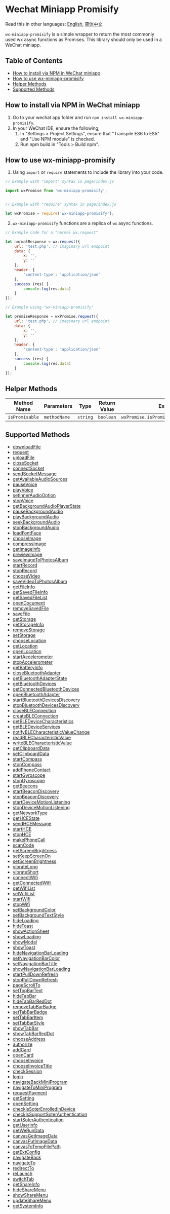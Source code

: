 # Wechat Miniapp Promisify
Read this in other languages: [English](README.md), [简体中文](README.zh-cn.md)

`wx-miniapp-promisify` is a simple wrapper to return the most commonly used wx async functions as Promises. This library should only be used in a WeChat miniapp.

## Table of Contents
- [How to install via NPM in WeChat miniapp](#how-to-install-via-npm-in-wechat-miniapp)
- [How to use wx-miniapp-promisify](#how-to-use-wx-miniapp-promisify)
- [Helper Methods](#helper-methods)
- [Supported Methods](#supported-methods)
  
## How to install via NPM in WeChat miniapp
1. Go to your wechat app folder and run `npm install wx-miniapp-promisify`.
2. In your WeChat IDE, ensure the following,
    1. In "Settings > Project Settings", ensure that "Transpile ES6 to ES5" and "Use NPM module" is checked.
    2. Run npm build in "Tools > Build npm".

## How to use wx-miniapp-promisify
1. Using `import` or `require` statements to include the library into your code.
```js
// Example with "import" syntax in page/index.js

import wxPromise from 'wx-miniapp-promisify';


// Example with "require" syntax in page/index.js

let wxPromise = require('wx-miniapp-promisify');
```
2. `wx-miniapp-promisify` functions are a replica of `wx` async functions.
```js
// Example code for a "normal wx.request"

let normalResponse = wx.request({
    url: 'test.php', // imaginary url endpoint
    data: {
        x: '',
        y: ''
    },
    header: {
        'content-type': 'application/json'
    },
    success (res) {
        console.log(res.data)
    }
});

// Example using "wx-miniapp-promisify"

let promiseResponse = wxPromise.request({
    url: 'test.php', // imaginary url endpoint
    data: {
        x: '',
        y: ''
    },
    header: {
        'content-type': 'application/json'
    },
    success (res) {
        console.log(res.data)
    }
});
```
## Helper Methods
|Method Name|Parameters|Type|Return Value|Example
|---|---|---|---|---|
|`isPromisable`|`methodName`|`string`|`boolean`|`wxPromise.isPromisable('newWxMethod')`

## Supported Methods
- [downloadFile](https://developers.weixin.qq.com/miniprogram/dev/api/network/download/wx.downloadFile.html)
- [request](https://developers.weixin.qq.com/miniprogram/dev/api/network/request/wx.request.html)
- [uploadFile](https://developers.weixin.qq.com/miniprogram/dev/api/network/upload/wx.uploadFile.html)
- [closeSocket](https://developers.weixin.qq.com/miniprogram/dev/api/network/websocket/wx.closeSocket.html)
- [connectSocket](https://developers.weixin.qq.com/miniprogram/dev/api/network/websocket/wx.connectSocket.html)
- [sendSocketMessage](https://developers.weixin.qq.com/miniprogram/dev/api/network/websocket/wx.sendSocketMessage.html)
- [getAvailableAudioSources](https://developers.weixin.qq.com/miniprogram/dev/api/media/audio/wx.getAvailableAudioSources.html)
- [pauseVoice](https://developers.weixin.qq.com/miniprogram/dev/api/media/audio/wx.pauseVoice.html)
- [playVoice](https://developers.weixin.qq.com/miniprogram/dev/api/media/audio/wx.playVoice.html)
- [setInnerAudioOption](https://developers.weixin.qq.com/miniprogram/dev/api/media/audio/wx.setInnerAudioOption.html)
- [stopVoice](https://developers.weixin.qq.com/miniprogram/dev/api/media/audio/wx.stopVoice.html)
- [getBackgroundAudioPlayerState](https://developers.weixin.qq.com/miniprogram/dev/api/media/background-audio/wx.getBackgroundAudioPlayerState.html)
- [pauseBackgroundAudio](https://developers.weixin.qq.com/miniprogram/dev/api/media/background-audio/wx.pauseBackgroundAudio.html)
- [playBackgroundAudio](https://developers.weixin.qq.com/miniprogram/dev/api/media/background-audio/wx.playBackgroundAudio.html)
- [seekBackgroundAudio](https://developers.weixin.qq.com/miniprogram/dev/api/media/background-audio/wx.seekBackgroundAudio.html)
- [stopBackgroundAudio](https://developers.weixin.qq.com/miniprogram/dev/api/media/background-audio/wx.stopBackgroundAudio.html)
- [loadFontFace](https://developers.weixin.qq.com/miniprogram/dev/api/media/font/wx.loadFontFace.html)
- [chooseImage](https://developers.weixin.qq.com/miniprogram/dev/api/media/image/wx.chooseImage.html)
- [compressImage](https://developers.weixin.qq.com/miniprogram/dev/api/media/image/wx.compressImage.html)
- [getImageInfo](https://developers.weixin.qq.com/miniprogram/dev/api/media/image/wx.getImageInfo.html)
- [previewImage](https://developers.weixin.qq.com/miniprogram/dev/api/media/image/wx.previewImage.html)
- [saveImageToPhotosAlbum](https://developers.weixin.qq.com/miniprogram/dev/api/media/image/wx.saveImageToPhotosAlbum.html)
- [startRecord](https://developers.weixin.qq.com/miniprogram/dev/api/media/recorder/wx.startRecord.html)
- [stopRecord](https://developers.weixin.qq.com/miniprogram/dev/api/media/recorder/wx.stopRecord.html)
- [chooseVideo](https://developers.weixin.qq.com/miniprogram/dev/api/media/video/wx.chooseVideo.html)
- [saveVideoToPhotosAlbum](https://developers.weixin.qq.com/miniprogram/dev/api/media/video/wx.saveVideoToPhotosAlbum.html)
- [getFileInfo](https://developers.weixin.qq.com/miniprogram/dev/api/file/wx.getFileInfo.html)
- [getSavedFileInfo](https://developers.weixin.qq.com/miniprogram/dev/api/file/wx.getSavedFileInfo.html)
- [getSavedFileList](https://developers.weixin.qq.com/miniprogram/dev/api/file/wx.getSavedFileList.html)
- [openDocument](https://developers.weixin.qq.com/miniprogram/dev/api/file/wx.openDocument.html)
- [removeSavedFile](https://developers.weixin.qq.com/miniprogram/dev/api/file/wx.removeSavedFile.html)
- [saveFile](https://developers.weixin.qq.com/miniprogram/dev/api/file/wx.saveFile.html)
- [getStorage](https://developers.weixin.qq.com/miniprogram/dev/api/storage/wx.getStorage.html)
- [getStorageInfo](https://developers.weixin.qq.com/miniprogram/dev/api/storage/wx.getStorageInfo.html)
- [removeStorage](https://developers.weixin.qq.com/miniprogram/dev/api/storage/wx.removeStorage.html)
- [setStorage](https://developers.weixin.qq.com/miniprogram/dev/api/storage/wx.setStorage.html)
- [chooseLocation](https://developers.weixin.qq.com/miniprogram/dev/api/location/wx.chooseLocation.html)
- [getLocation](https://developers.weixin.qq.com/miniprogram/dev/api/location/wx.getLocation.html)
- [openLocation](https://developers.weixin.qq.com/miniprogram/dev/api/location/wx.openLocation.html)
- [startAccelerometer](https://developers.weixin.qq.com/miniprogram/dev/api/device/accelerometer/wx.startAccelerometer.html)
- [stopAccelerometer](https://developers.weixin.qq.com/miniprogram/dev/api/device/accelerometer/wx.stopAccelerometer.html)
- [getBatteryInfo](https://developers.weixin.qq.com/miniprogram/dev/api/device/battery/wx.getBatteryInfo.html)
- [closeBluetoothAdapter](https://developers.weixin.qq.com/miniprogram/dev/api/device/bluetooth/wx.closeBluetoothAdapter.html)
- [getBluetoothAdapterState](https://developers.weixin.qq.com/miniprogram/dev/api/device/bluetooth/wx.getBluetoothAdapterState.html)
- [getBluetoothDevices](https://developers.weixin.qq.com/miniprogram/dev/api/device/bluetooth/wx.getBluetoothDevices.html)
- [getConnectedBluetoothDevices](https://developers.weixin.qq.com/miniprogram/dev/api/device/bluetooth/wx.getConnectedBluetoothDevices.html)
- [openBluetoothAdapter](https://developers.weixin.qq.com/miniprogram/dev/api/device/bluetooth/wx.openBluetoothAdapter.html)
- [startBluetoothDevicesDiscovery](https://developers.weixin.qq.com/miniprogram/dev/api/device/bluetooth/wx.startBluetoothDevicesDiscovery.html)
- [stopBluetoothDevicesDiscovery](https://developers.weixin.qq.com/miniprogram/dev/api/device/bluetooth/wx.stopBluetoothDevicesDiscovery.html)
- [closeBLEConnection](https://developers.weixin.qq.com/miniprogram/dev/api/device/bluetooth-ble/wx.closeBLEConnection.html)
- [createBLEConnection](https://developers.weixin.qq.com/miniprogram/dev/api/device/bluetooth-ble/wx.createBLEConnection.html)
- [getBLEDeviceCharacteristics](https://developers.weixin.qq.com/miniprogram/dev/api/device/bluetooth-ble/wx.getBLEDeviceCharacteristics.html)
- [getBLEDeviceServices](https://developers.weixin.qq.com/miniprogram/dev/api/device/bluetooth-ble/wx.getBLEDeviceServices.html)
- [notifyBLECharacteristicValueChange](https://developersweixin.qq.com/miniprogram/dev/api/device/bluetooth-ble/wx.notifyBLECharacteristicValueChange.html)
- [readBLECharacteristicValue](https://developers.weixin.qq.com/miniprogram/dev/api/device/bluetooth-ble/wx.readBLECharacteristicValue.html)
- [writeBLECharacteristicValue](https://developers.weixin.qq.com/miniprogram/dev/api/device/bluetooth-ble/wx.writeBLECharacteristicValue.html)
- [getClipboardData](https://developers.weixin.qq.com/miniprogram/dev/api/device/clipboard/wx.getClipboardData.html)
- [setClipboardData](https://developers.weixin.qq.com/miniprogram/dev/api/device/clipboard/wx.setClipboardData.html)
- [startCompass](https://developers.weixin.qq.com/miniprogram/dev/api/device/compass/wx.startCompass.html)
- [stopCompass](https://developers.weixin.qq.com/miniprogram/dev/api/device/compass/wx.stopCompass.html)
- [addPhoneContact](https://developers.weixin.qq.com/miniprogram/dev/api/device/contact/wx.addPhoneContact.html)
- [startGyroscope](https://developers.weixin.qq.com/miniprogram/dev/api/device/gyroscope/wx.startGyroscope.html)
- [stopGyroscope](https://developers.weixin.qq.com/miniprogram/dev/api/device/gyroscope/wx.stopGyroscope.html)
- [getBeacons](https://developers.weixin.qq.com/miniprogram/dev/api/device/ibeacon/wx.getBeacons.html)
- [startBeaconDiscovery](https://developers.weixin.qq.com/miniprogram/dev/api/device/ibeacon/wx.startBeaconDiscovery.html)
- [stopBeaconDiscovery](https://developers.weixin.qq.com/miniprogram/dev/api/device/ibeacon/wx.stopBeaconDiscovery.html)
- [startDeviceMotionListening](https://developers.weixin.qq.com/miniprogram/dev/api/device/motion/wx.startDeviceMotionListening.html)
- [stopDeviceMotionListening](https://developers.weixin.qq.com/miniprogram/dev/api/device/motion/wx.stopDeviceMotionListening.html)
- [getNetworkType](https://developers.weixin.qq.com/miniprogram/dev/api/device/network/wx.getNetworkType.html)
- [getHCEState](https://developers.weixin.qq.com/miniprogram/dev/api/device/nfc/wx.getHCEState.html)
- [sendHCEMessage](https://developers.weixin.qq.com/miniprogram/dev/api/device/nfc/wx.sendHCEMessage.html)
- [startHCE](https://developers.weixin.qq.com/miniprogram/dev/api/device/nfc/wx.startHCE.html)
- [stopHCE](https://developers.weixin.qq.com/miniprogram/dev/api/device/nfc/wx.stopHCE.html)
- [makePhoneCall](https://developers.weixin.qq.com/miniprogram/dev/api/device/phone/wx.makePhoneCall.html)
- [scanCode](https://developers.weixin.qq.com/miniprogram/dev/api/device/scan/wx.scanCode.html)
- [getScreenBrightness](https://developers.weixin.qq.com/miniprogram/dev/api/device/screen/wx.getScreenBrightness.html)
- [setKeepScreenOn](https://developers.weixin.qq.com/miniprogram/dev/api/device/screen/wx.setKeepScreenOn.html)
- [setScreenBrightness](https://developers.weixin.qq.com/miniprogram/dev/api/device/screen/wx.setScreenBrightness.html)
- [vibrateLong](https://developers.weixin.qq.com/miniprogram/dev/api/device/vibrate/wx.vibrateLong.html)
- [vibrateShort](https://developers.weixin.qq.com/miniprogram/dev/api/device/vibrate/wx.vibrateShort.html)
- [connectWifi](https://developers.weixin.qq.com/miniprogram/dev/api/device/wifi/wx.connectWifi.html)
- [getConnectedWifi](https://developers.weixin.qq.com/miniprogram/dev/api/device/wifi/wx.getConnectedWifi.html)
- [getWifiList](https://developers.weixin.qq.com/miniprogram/dev/api/device/wifi/wx.getWifiList.html)
- [setWifiList](https://developers.weixin.qq.com/miniprogram/dev/api/device/wifi/wx.setWifiList.html)
- [startWifi](https://developers.weixin.qq.com/miniprogram/dev/api/device/wifi/wx.startWifi.html)
- [stopWifi](https://developers.weixin.qq.com/miniprogram/dev/api/device/wifi/wx.stopWifi.html)
- [setBackgroundColor](https://developers.weixin.qq.com/miniprogram/dev/api/ui/background/wx.setBackgroundColor.html)
- [setBackgroundTextStyle](https://developers.weixin.qq.com/miniprogram/dev/api/ui/background/wx.setBackgroundTextStyle.html)
- [hideLoading](https://developers.weixin.qq.com/miniprogram/dev/api/ui/interaction/wx.hideLoading.html)
- [hideToast](https://developers.weixin.qq.com/miniprogram/dev/api/ui/interaction/wx.hideToast.html)
- [showActionSheet](https://developers.weixin.qq.com/miniprogram/dev/api/ui/interaction/wx.showActionSheet.html)
- [showLoading](https://developers.weixin.qq.com/miniprogram/dev/api/ui/interaction/wx.showLoading.html)
- [showModal](https://developers.weixin.qq.com/miniprogram/dev/api/ui/interaction/wx.showModal.html)
- [showToast](https://developers.weixin.qq.com/miniprogram/dev/api/ui/interaction/wx.showToast.html)
- [hideNavigationBarLoading](https://developers.weixin.qq.com/miniprogram/dev/api/ui/navigation-bar/wx.hideNavigationBarLoading.html)
- [setNavigationBarColor](https://developers.weixin.qq.com/miniprogram/dev/api/ui/navigation-bar/wx.setNavigationBarColor.html)
- [setNavigationBarTitle](https://developers.weixin.qq.com/miniprogram/dev/api/ui/navigation-bar/wx.setNavigationBarTitle.html)
- [showNavigationBarLoading](https://developers.weixin.qq.com/miniprogram/dev/api/ui/navigation-bar/wx.showNavigationBarLoading.html)
- [startPullDownRefresh](https://developers.weixin.qq.com/miniprogram/dev/api/ui/pull-down-refresh/wx.startPullDownRefresh.html)
- [stopPullDownRefresh](https://developers.weixin.qq.com/miniprogram/dev/api/ui/pull-down-refresh/wx.stopPullDownRefresh.html)
- [pageScrollTo](https://developers.weixin.qq.com/miniprogram/dev/api/ui/scroll/wx.pageScrollTo.html)
- [setTopBarText](https://developers.weixin.qq.com/miniprogram/dev/api/ui/sticky/wx.setTopBarText.html)
- [hideTabBar](https://developers.weixin.qq.com/miniprogram/dev/api/ui/tab-bar/wx.hideTabBar.html)
- [hideTabBarRedDot](https://developers.weixin.qq.com/miniprogram/dev/api/ui/tab-bar/wx.hideTabBarRedDot.html)
- [removeTabBarBadge](https://developers.weixin.qq.com/miniprogram/dev/api/ui/tab-bar/wx.removeTabBarBadge.html)
- [setTabBarBadge](https://developers.weixin.qq.com/miniprogram/dev/api/ui/tab-bar/wx.setTabBarBadge.html)
- [setTabBarItem](https://developers.weixin.qq.com/miniprogram/dev/api/ui/tab-bar/wx.setTabBarItem.html)
- [setTabBarStyle](https://developers.weixin.qq.com/miniprogram/dev/api/ui/tab-bar/wx.setTabBarStyle.html)
- [showTabBar](https://developers.weixin.qq.com/miniprogram/dev/api/ui/tab-bar/wx.showTabBar.html)
- [showTabBarRedDot](https://developers.weixin.qq.com/miniprogram/dev/api/ui/tab-bar/wx.showTabBarRedDot.html)
- [chooseAddress](https://developers.weixin.qq.com/miniprogram/dev/api/open-api/address/wx.chooseAddress.html)
- [authorize](https://developers.weixin.qq.com/miniprogram/dev/api/open-api/authorize/wx.authorize.html)
- [addCard](https://developers.weixin.qq.com/miniprogram/dev/api/open-api/card/wx.addCard.html)
- [openCard](https://developers.weixin.qq.com/miniprogram/dev/api/open-api/card/wx.openCard.html)
- [chooseInvoice](https://developers.weixin.qq.com/miniprogram/dev/api/open-api/invoice/wx.chooseInvoice.html)
- [chooseInvoiceTitle](https://developers.weixin.qq.com/miniprogram/dev/api/open-api/invoice/wx.chooseInvoiceTitle.html)
- [checkSession](https://developers.weixin.qq.com/miniprogram/dev/api/open-api/login/wx.checkSession.html)
- [login](https://developers.weixin.qq.com/miniprogram/dev/api/open-api/login/wx.login.html)
- [navigateBackMiniProgram](https://developers.weixin.qq.com/miniprogram/dev/api/open-api/miniprogram-navigate/wx.navigateBackMiniProgram.html)
- [navigateToMiniProgram](https://developers.weixin.qq.com/miniprogram/dev/api/open-api/miniprogram-navigate/wx.navigateToMiniProgram.html)
- [requestPayment](https://developers.weixin.qq.com/miniprogram/dev/api/open-api/payment/wx.requestPayment.html)
- [getSetting](https://developers.weixin.qq.com/miniprogram/dev/api/open-api/setting/wx.getSetting.html)
- [openSetting](https://developers.weixin.qq.com/miniprogram/dev/api/open-api/setting/wx.openSetting.html)
- [checkIsSoterEnrolledInDevice](https://developers.weixin.qq.com/miniprogram/dev/api/open-api/soter/wx.checkIsSoterEnrolledInDevice.html)
- [checkIsSupportSoterAuthentication](https://developers.weixin.qq.com/miniprogram/dev/api/open-api/soter/wx.checkIsSupportSoterAuthentication.html)
- [startSoterAuthentication](https://developers.weixin.qq.com/miniprogram/dev/api/open-api/soter/wx.startSoterAuthentication.html)
- [getUserInfo](https://developers.weixin.qq.com/miniprogram/dev/api/open-api/user-info/wx.getUserInfo.html)
- [getWeRunData](https://developers.weixin.qq.com/miniprogram/dev/api/open-api/werun/wx.getWeRunData.html)
- [canvasGetImageData](https://developers.weixin.qq.com/miniprogram/dev/api/canvas/wx.canvasGetImageData.html)
- [canvasPutImageData](https://developers.weixin.qq.com/miniprogram/dev/api/canvas/wx.canvasPutImageData.html)
- [canvasToTempFilePath](https://developers.weixin.qq.com/miniprogram/dev/api/canvas/wx.canvasToTempFilePath.html)
- [getExtConfig](https://developers.weixin.qq.com/miniprogram/dev/api/ext/wx.getExtConfig.html)
- [navigateBack](https://developers.weixin.qq.com/miniprogram/dev/api/route/wx.navigateBack.html)
- [navigateTo](https://developers.weixin.qq.com/miniprogram/dev/api/route/wx.navigateTo.html)
- [redirectTo](https://developers.weixin.qq.com/miniprogram/dev/api/route/wx.redirectTo.html)
- [reLaunch](https://developers.weixin.qq.com/miniprogram/dev/api/route/wx.reLaunch.html)
- [switchTab](https://developers.weixin.qq.com/miniprogram/dev/api/route/wx.switchTab.html)
- [getShareInfo](https://developers.weixin.qq.com/miniprogram/dev/api/share/wx.getShareInfo.html)
- [hideShareMenu](https://developers.weixin.qq.com/miniprogram/dev/api/share/wx.hideShareMenu.html)
- [showShareMenu](https://developers.weixin.qq.com/miniprogram/dev/api/share/wx.showShareMenu.html)
- [updateShareMenu](https://developers.weixin.qq.com/miniprogram/dev/api/share/wx.updateShareMenu.html)
- [getSystemInfo](https://developers.weixin.qq.com/miniprogram/dev/api/system/system-info/wx.getSystemInfo.html)

